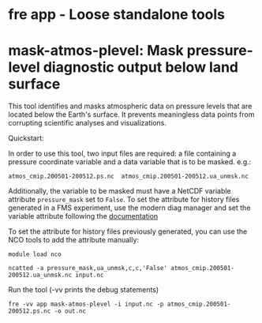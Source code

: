 # fre app - Loose standalone tools

# mask-atmos-plevel: Mask pressure-level diagnostic output below land surface

This tool identifies and masks atmospheric data on pressure levels that are located below
the Earth's surface. It prevents meaningless data points from corrupting
scientific analyses and visualizations.

Quickstart:

In order to use this tool, two input files are required: a file containing
a pressure coordinate variable and a data variable that is to be masked. e.g.:

```
atmos_cmip.200501-200512.ps.nc  atmos_cmip.200501-200512.ua_unmsk.nc
```

Additionally, the variable to be masked must have a NetCDF variable attribute `pressure_mask` set to `False`.
To set the attribute for history files generated in a FMS experiment,
use the modern diag manager and set the variable attribute
following the [documentation](https://noaa-gfdl.github.io/FMS/md_diag_manager_diag_yaml_format.html)

To set the attribute for history files previously generated, you can use the NCO tools to add
the attribute manually:
```
module load nco

ncatted -a pressure_mask,ua_unmsk,c,c,'False' atmos_cmip.200501-200512.ua_unmsk.nc input.nc
```

Run the tool (-vv prints the debug statements)

```
fre -vv app mask-atmos-plevel -i input.nc -p atmos_cmip.200501-200512.ps.nc -o out.nc
```
